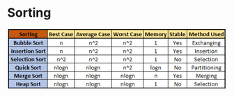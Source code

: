 # Sorting

<img alt="GIF" src="https://github.com/shivam01july/Data-Store/blob/main/Sorting%20Table.PNG"/>
